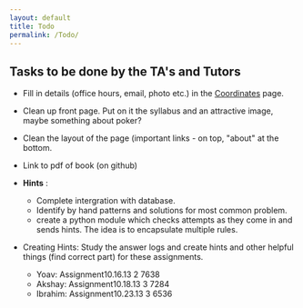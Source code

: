 ```yaml
---
layout: default
title: Todo
permalink: /Todo/
---
```


## Tasks to be done by the  TA's and Tutors ##

* Fill in details (office hours, email, photo etc.) in the [Coordinates](/Coordinates)
  page.
* Clean up front page. Put on it the syllabus and an attractive image,
  maybe something about poker?
* Clean the layout of the page (important links - on top, "about" at
  the bottom.
* Link to pdf of book (on github)
* **Hints** : 
  * Complete intergration with database.
  * Identify by hand patterns and solutions for most common problem.
  * create a python module which checks attempts as they come in and
  sends hints. The idea is to encapsulate multiple rules.

* Creating Hints: Study the answer logs and create hints and other
  helpful things (find correct part) for these assignments.
   * Yoav:    Assignment10.16.13  2             7638
   * Akshay:  Assignment10.18.13  3             7284
   * Ibrahim: Assignment10.23.13  3             6536
